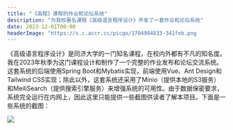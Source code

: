 ```yaml
---
title: "《高程》课程的作业和论坛系统"
description: "为我校著名课程《高级语言程序设计》开发了一套作业和论坛系统"
date: 2023-12-01T00:00
headerImage: "https://s.c.accr.cc/picgo/1704984833-341feb.png
---
```


《高级语言程序设计》是同济大学的一门知名课程，在校内外都有不凡的知名度。我在2023年秋季为这门课程设计和制作了一个完整的作业发布和论坛交流系统。这套系统的后端使用Spring Boot和Mybatis实现，前端使用Vue、Ant Design和Tailwind CSS实现；除此以外，这套系统还采用了Minio（提供本地的S3服务）和MeiliSearch（提供搜索引擎服务）来增强系统的可用性。由于数据保密要求，系统完全运行在内网上，因此这里只能提供一些截图供读者了解本项目。下面是一些系统的截图：

![](https://s.c.accr.cc/picgo/1704984833-341feb.png)

